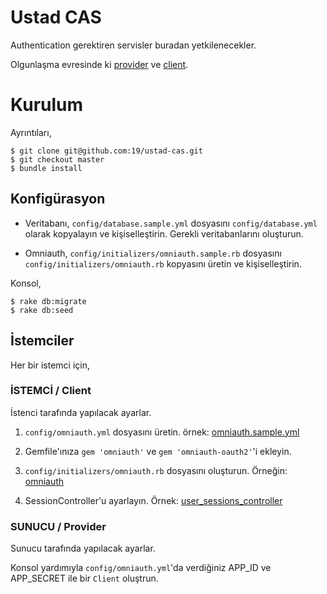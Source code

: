 # Ustad CAS

Authentication gerektiren servisler buradan yetkilenecekler.

Olgunlaşma evresinde ki [provider](https://github.com/19test/sso-devise-omniauth-provider) ve
[client](https://github.com/19test/sso-devise-omniauth-client).


# Kurulum

Ayrıntıları,

    $ git clone git@github.com:19/ustad-cas.git
    $ git checkout master
    $ bundle install

## Konfigürasyon

- Veritabanı, `config/database.sample.yml` dosyasını `config/database.yml` olarak
kopyalayın ve kişiselleştirin. Gerekli veritabanlarını oluşturun.

- Omniauth, `config/initializers/omniauth.sample.rb` dosyasını
  `config/initializers/omniauth.rb` kopyasını üretin ve kişiselleştirin.

Konsol,

    $ rake db:migrate
    $ rake db:seed

## İstemciler

Her bir istemci için,

### İSTEMCİ / Client

İstenci tarafında yapılacak ayarlar.

1. `config/omniauth.yml` dosyasını üretin. örnek:
   [omniauth.sample.yml](https://gist.github.com/71b66aa9693aa2e78260)

2. Gemfile'ınıza `gem 'omniauth'` ve `gem 'omniauth-oauth2'`'i ekleyin.

3. `config/initializers/omniauth.rb` dosyasını oluşturun. Örneğin: [omniauth](https://gist.github.com/ca7be91e6541b1fa4368)

4. SessionController'u ayarlayın. Örnek:
   [user_sessions_controller](https://gist.github.com/039d73fc7b2a37f57536)

### SUNUCU / Provider

Sunucu tarafında yapılacak ayarlar.

Konsol yardımıyla `config/omniauth.yml`'da verdiğiniz APP_ID ve APP_SECRET ile
bir `Client` oluştrun.
